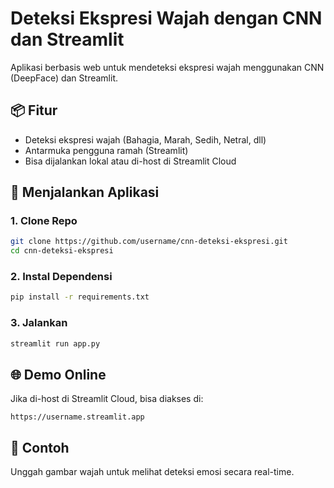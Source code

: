 # Deteksi Ekspresi Wajah dengan CNN dan Streamlit

Aplikasi berbasis web untuk mendeteksi ekspresi wajah menggunakan CNN (DeepFace) dan Streamlit.

## 📦 Fitur
- Deteksi ekspresi wajah (Bahagia, Marah, Sedih, Netral, dll)
- Antarmuka pengguna ramah (Streamlit)
- Bisa dijalankan lokal atau di-host di Streamlit Cloud

## 🚀 Menjalankan Aplikasi

### 1. Clone Repo
```bash
git clone https://github.com/username/cnn-deteksi-ekspresi.git
cd cnn-deteksi-ekspresi
```

### 2. Instal Dependensi
```bash
pip install -r requirements.txt
```

### 3. Jalankan
```bash
streamlit run app.py
```

## 🌐 Demo Online
Jika di-host di Streamlit Cloud, bisa diakses di:

```
https://username.streamlit.app
```

## 📸 Contoh
Unggah gambar wajah untuk melihat deteksi emosi secara real-time.
